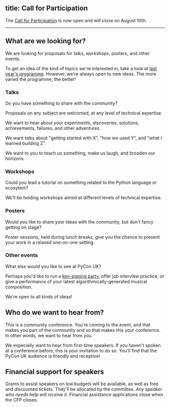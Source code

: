 title: Call for Participation
---

The [Call for Participation](https://hq.pyconuk.org/cfp/proposals/new/) is now open and will close on August 10th.

***

## What are we looking for?

We are looking for proposals for talks, workshops, posters, and other events.

To get an idea of the kind of topics we're interested in,
take a look at [last year's programme](http://2016.pyconuk.org/programme/).
However, we're always open to new ideas.
The more varied the programme, the better!

### Talks

Do you have something to share with the community?

Proposals on any subject are welcomed, at any level of technical expertise.

We want to hear about your experiments, discoveries, solutions, achievements, failures, and other adventures.

We want talks about "getting started with X", "how we used Y", and "what I learned building Z".

We want to you to teach us something, make us laugh, and broaden our horizons.

### Workshops

Could you lead a tutorial on something related to the Python language or ecosytem?

We'll be holding workshops aimed at different levels of technical expertise.

### Posters

Would you like to share your ideas with the community, but don't fancy getting on stage?

Poster sessions, held during lunch breaks,
give you the chance to present your work in a relaxed one-on-one setting.

### Other events

What else would you like to see at PyCon UK?

Perhaps you'd like to run a [key-signing party](https://en.wikipedia.org/wiki/Key_signing_party),
offer job interview practice,
or give a performance of your latest algorithmically-generated musical composition.

We're open to all kinds of ideas!


## Who do we want to hear from?

This is a community conference.
You're coming to the event,
and that makes you part of the community and so that makes this your conference.
In other words, we want to hear from you.

We especially want to hear from first-time speakers.
If you haven't spoken at a conference before,
this is your invitation to do so.
You'll find that the PyCon UK audience is friendly and receptive!


## Financial support for speakers

Grants to assist speakers on low budgets will be available,
as well as free and discounted tickets.
They'll be allocated by the committee.
*Any speaker who needs help will receive it.*
Financial assistance applications close when the CFP closes.

